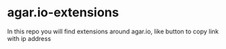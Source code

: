 # agar.io-extensions
In this repo you will find extensions around agar.io, like button to copy link with ip address

